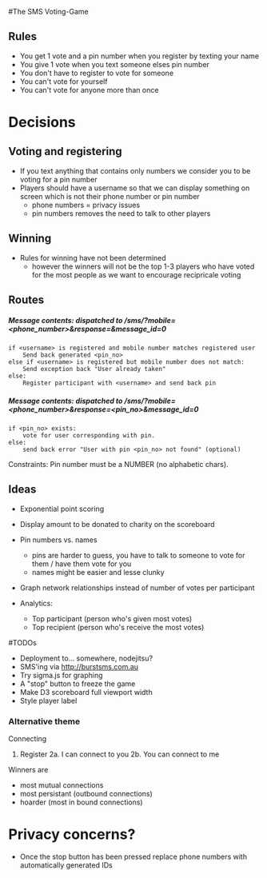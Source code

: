 #The SMS Voting-Game

## Rules
- You get 1 vote and a pin number when you register by texting your name
- You give 1 vote when you text someone elses pin number
- You don't have to register to vote for someone
- You can't vote for yourself
- You can't vote for anyone more than once

# Decisions

## Voting and registering

- If you text anything that contains only numbers we consider you to be voting for a pin number
- Players should have a username so that we can display something on screen which is not their phone number or pin number
    - phone numbers = privacy issues
    - pin numbers removes the need to talk to other players

## Winning
- Rules for winning have not been determined
    - however the winners will not be the top 1-3 players who have voted for the most people as we want to encourage recipricale voting


## Routes
##### Message contents: <username> dispatched to /sms/?mobile=<phone_number>&response=<username>&message_id=0
    if <username> is registered and mobile number matches registered user
        Send back generated <pin_no>
    else if <username> is registered but mobile number does not match:
        Send exception back "User already taken"
    else:
        Register participant with <username> and send back pin
        
##### Message contents: <username> dispatched to /sms/?mobile=<phone_number>&response=<pin_no>&message_id=0
    if <pin_no> exists:
        vote for user corresponding with pin.
    else:
        send back error "User with pin <pin_no> not found" (optional)

Constraints:
Pin number must be a NUMBER (no alphabetic chars).

## Ideas
- Exponential point scoring
- Display amount to be donated to charity on the scoreboard
- Pin numbers vs. names
    - pins are harder to guess, you have to talk to someone to vote for them / have them vote for you
    - names might be easier and lesse clunky
- Graph network relationships instead of number of votes per participant

- Analytics:
  - Top participant (person who's given most votes)
  - Top recipient (person who's receive the most votes)

#TODOs

- Deployment to... somewhere, nodejitsu?
- SMS'ing via http://burstsms.com.au
- Try sigma.js for graphing
- A "stop" button to freeze the game
- Make D3 scoreboard full viewport width
- Style player label


### Alternative theme

Connecting
1. Register
2a. I can connect to you
2b. You can connect to me

Winners are
- most mutual connections
- most persistant (outbound connections)
- hoarder (most in bound connections)

# Privacy concerns?
- Once the stop button has been pressed replace phone numbers with automatically generated IDs
